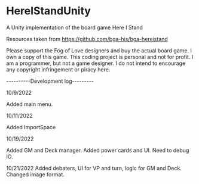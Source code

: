 # HereIStandUnity
A Unity implementation of the board game Here I Stand

Resources taken from https://github.com/bga-his/bga-hereistand

Please support the Fog of Love designers and buy the actual board game. I own a copy of this game. This coding project is personal and not for profit. I am a programmer, but not a game designer. I do not intend to encourage any copyright infringement or piracy here.

----------Development log---------

10/9/2022

Added main menu.

10/11/2022

Added ImportSpace

10/19/2022

Added GM and Deck manager. Added power cards and UI. Need to debug IO.

10/21/2022
Added debaters, UI for VP and turn, logic for GM and Deck. Changed image format. 
